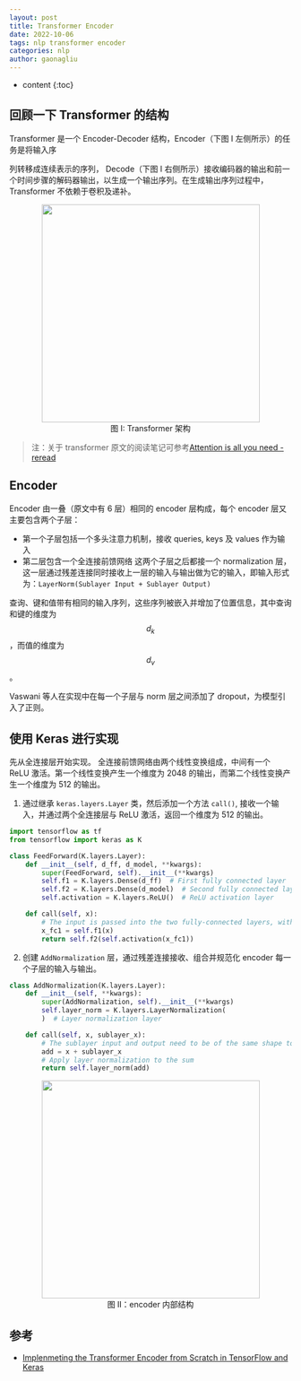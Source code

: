 ```yaml
---
layout: post
title: Transformer Encoder
date: 2022-10-06
tags: nlp transformer encoder
categories: nlp
author: gaonagliu
---
```

* content
{:toc}



## 回顾一下 Transformer 的结构 

Transformer 是一个 Encoder-Decoder 结构，Encoder（下图 I 左侧所示）的任务是将输入序



列转移成连续表示的序列， Decode（下图 I 右侧所示）接收编码器的输出和前一个时间步骤的解码器输出，以生成一个输出序列。在生成输出序列过程中， Transformer 不依赖于卷积及递补。 

<center> <img src="https://s3.bmp.ovh/imgs/2022/10/06/2052026273c7533a.png" width=389pt> </center>
<center> 图 I: Transformer 架构 </center> 

> 注：关于 transformer 原文的阅读笔记可参考[Attention is all you need - reread
]({{site.baseurl}}/2022/09/30/Attention-is-all-you-need-reread/)

## Encoder 
Encoder 由一叠（原文中有 6 层）相同的 encoder 层构成，每个 encoder 层又主要包含两个子层：
- 第一个子层包括一个多头注意力机制，接收 queries, keys 及 values 作为输入
- 第二层包含一个全连接前馈网络 
这两个子层之后都接一个 normalization 层，这一层通过残差连接同时接收上一层的输入与输出做为它的输入，即输入形式为：`LayerNorm(Sublayer Input + Sublayer Output)`

查询、键和值带有相同的输入序列，这些序列被嵌入并增加了位置信息，其中查询和键的维度为 $$d_k$$，而值的维度为 $$d_v$$。

Vaswani 等人在实现中在每一个子层与 norm 层之间添加了 dropout，为模型引入了正则。 

## 使用 Keras 进行实现
先从全连接层开始实现。 全连接前馈网络由两个线性变换组成，中间有一个 ReLU 激活。第一个线性变换产生一个维度为 2048 的输出，而第二个线性变换产生一个维度为 512 的输出。

1. 通过继承 `keras.layers.Layer` 类，然后添加一个方法 `call()`, 接收一个输入，并通过两个全连接层与 ReLU 激活，返回一个维度为 512 的输出。 

```python
import tensorflow as tf
from tensorflow import keras as K

class FeedForward(K.layers.Layer):
    def __init__(self, d_ff, d_model, **kwargs):
        super(FeedForward, self).__init__(**kwargs)
        self.f1 = K.layers.Dense(d_ff)  # First fully connected layer
        self.f2 = K.layers.Dense(d_model)  # Second fully connected layer
        self.activation = K.layers.ReLU()  # ReLU activation layer

    def call(self, x):
        # The input is passed into the two fully-connected layers, with a ReLU in between
        x_fc1 = self.f1(x)
        return self.f2(self.activation(x_fc1))
```

2. 创建 `AddNormalization` 层，通过残差连接接收、组合并规范化 encoder 每一个子层的输入与输出。 
```python
class AddNormalization(K.layers.Layer):
    def __init__(self, **kwargs):
        super(AddNormalization, self).__init__(**kwargs)
        self.layer_norm = K.layers.LayerNormalization(
        )  # Layer normalization layer

    def call(self, x, sublayer_x):
        # The sublayer input and output need to be of the same shape to be summed
        add = x + sublayer_x
        # Apply layer normalization to the sum
        return self.layer_norm(add)
```

<center> <img src="http://jalammar.github.io/images/t/transformer_resideual_layer_norm_2.png" width=389pt> </center>
<center> 图 II：encoder 内部结构 </center> 


## 参考
- [Implenmeting the Transformer Encoder from Scratch in TensorFlow and Keras](https://machinelearningmastery.com/implementing-the-transformer-encoder-from-scratch-in-tensorflow-and-keras/)
